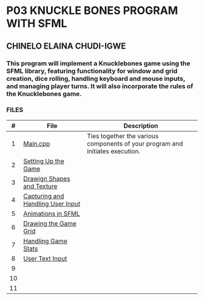 # P03 KNUCKLE BONES PROGRAM WITH SFML 
## CHINELO ELAINA CHUDI-IGWE
### This program will implement a Knucklebones game using the SFML library, featuring functionality for window and grid creation, dice rolling, handling keyboard and mouse inputs, and managing player turns. It will also incorporate the rules of the Knucklebones game.

### FILES 
| #  | File    |    Description   |
|:---:| -------| --------------------|
|  1  |[Main.cpp](https://github.com/nelo-igwe/4883-Prog-Tech-nelo-igwe/blob/main/SFML%20KNUCKLE%20BONES%20/test.cpp)|Ties together the various components of your program and initiates execution.|
|  2  |[Setting Up the Game](https://github.com/nelo-igwe/4883-Prog-Tech-nelo-igwe/blob/main/SFML%20KNUCKLE%20BONES%20/gameWindow.cpp)||
|  3  |[Drawign Shapes and Texture](https://github.com/nelo-igwe/4883-Prog-Tech-nelo-igwe/blob/main/SFML%20KNUCKLE%20BONES%20/DrawingShapes.cpp)||
|  4  |[Capturing and Handling User Input](https://github.com/nelo-igwe/4883-Prog-Tech-nelo-igwe/blob/main/SFML%20KNUCKLE%20BONES%20/Capturing%26HandlingUserInput.cpp)||
|  5  |[Animations in SFML](https://github.com/nelo-igwe/4883-Prog-Tech-nelo-igwe/blob/main/SFML%20KNUCKLE%20BONES%20/AnimationsInSFML.cpp)||
|  6  |[Drawing the Game Grid](https://github.com/nelo-igwe/4883-Prog-Tech-nelo-igwe/blob/main/SFML%20KNUCKLE%20BONES%20/DrawingTheGameGrid.cpp)||
|  7  |[Handling Game Stats](https://github.com/nelo-igwe/4883-Prog-Tech-nelo-igwe/blob/main/SFML%20KNUCKLE%20BONES%20/HandlingGameStats.cpp)||
|  8  |[User Text Input](https://github.com/nelo-igwe/4883-Prog-Tech-nelo-igwe/blob/main/SFML%20KNUCKLE%20BONES%20/UserTextInput.cpp)||
|  9  |[]()||
| 10  |[]()||
| 11  |[]()||

